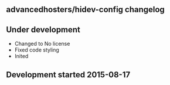 advancedhosters/hidev-config changelog
--------------------------------------

## Under development

- Changed to No license
- Fixed code styling
- Inited

## Development started 2015-08-17

